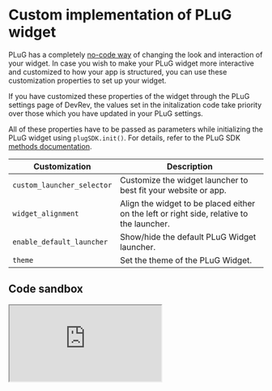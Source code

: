 # Custom implementation of PLuG widget

PLuG has a completely [no-code way](https://docs.devrev.ai/plug/customize#branding-style-and-layout) of changing the look and interaction of your widget. In case you wish to make your PLuG widget more interactive and customized to how your app is structured, you can use these customization properties to set up your widget.

<Callout intent="info">
  If you have customized these properties of the widget through the PLuG settings page of DevRev, the values set in the initalization code take priority over those which you have updated in your PLuG settings.
</Callout>

All of these properties have to be passed as parameters while initializing the PLuG widget using `plugSDK.init()`. For details, refer to the PLuG SDK [methods documentation](./methods).

| Customization              | Description                                                                               |
| -------------------------- | ----------------------------------------------------------------------------------------- |
| `custom_launcher_selector` | Customize the widget launcher to best fit your website or app.                            |
| `widget_alignment`         | Align the widget to be placed either on the left or right side, relative to the launcher. |
| `enable_default_launcher`  | Show/hide the default PLuG Widget launcher.                                               |
| `theme`                    | Set the theme of the PLuG Widget.                                                         |

## Code sandbox

<iframe src="https://codesandbox.io/embed/cusotmized-plug-ggl2m3?fontsize=14&hidenavigation=1&module=%2Fsrc%2FApp.js&theme=dark&view=preview&hidedevtools=1" title="CUSOTMIZED_PLUG" allow="accelerometer; ambient-light-sensor; camera; encrypted-media; geolocation; gyroscope; hid; microphone; midi; payment; usb; vr; xr-spatial-tracking" sandbox="allow-forms allow-modals allow-popups allow-presentation allow-same-origin allow-scripts" />

## Properties

### PLuG launcher

Customize the widget launcher to best fit your website or app; or show or hide the default PLuG widget launcher.

To customize your PLuG launcher styles, specify the CSS selector in the `custom_launcher_selector` property. This CSS selector is the reference based on which your PLuG widget opens. This property accepts a string value. The selector can also be configured through the plug settings on app.devrev.ai.

```jsx
custom_launcher_selector?: '#my-plug-widget'
```

Use the `enable_default_launcher` property only if you are not using the custom launcher selector.

```jsx
enable_default_launcher?: boolean;
```

The default value is `true`.

### Widget alignment

Align the widget to be placed on the left or right of the launcher.

The widget can be set to open to the left or to the right of the custom launcher.

```jsx
widget_alignment?: 'left' | 'right';
```

The default value is `right`.

### Spacing

Adjust spacing of the PLuG widget.

Two properties are available to apply spacing.

* The `bottom` property determines the padding from the bottom of the launcher.

  The default value is `10px`.

* The `side` property determines the spacing of the widget from the launcher icon.

  The default value is `0px`.

```jsx
spacing?:{
    bottom?: '10px',
    side?:'10px',
}
```

<iframe src="https://codesandbox.io/embed/customisation-spacing-xgl24n?fontsize=14&hidenavigation=1&module=%2Fsrc%2Fspacing.js&theme=dark&view=preview&hidedevtools=1" title="customisation_spacing" allow="accelerometer; ambient-light-sensor; camera; encrypted-media; geolocation; gyroscope; hid; microphone; midi; payment; usb; vr; xr-spatial-tracking" sandbox="allow-forms allow-modals allow-popups allow-presentation allow-same-origin allow-scripts" />

### Light/dark theme

Set the theme of the PLuG widget.

```jsx
theme?: 'dark' | 'light';
```

The default value is `light`.

<iframe src="https://codesandbox.io/embed/theme-changer-sdflmz?fontsize=14&hidenavigation=1&module=%2Fsrc%2FApp.js&theme=dark&view=preview&hidedevtools=1" title="THEME_CHANGER" allow="accelerometer; ambient-light-sensor; camera; encrypted-media; geolocation; gyroscope; hid; microphone; midi; payment; usb; vr; xr-spatial-tracking" sandbox="allow-forms allow-modals allow-popups allow-presentation allow-same-origin allow-scripts" />